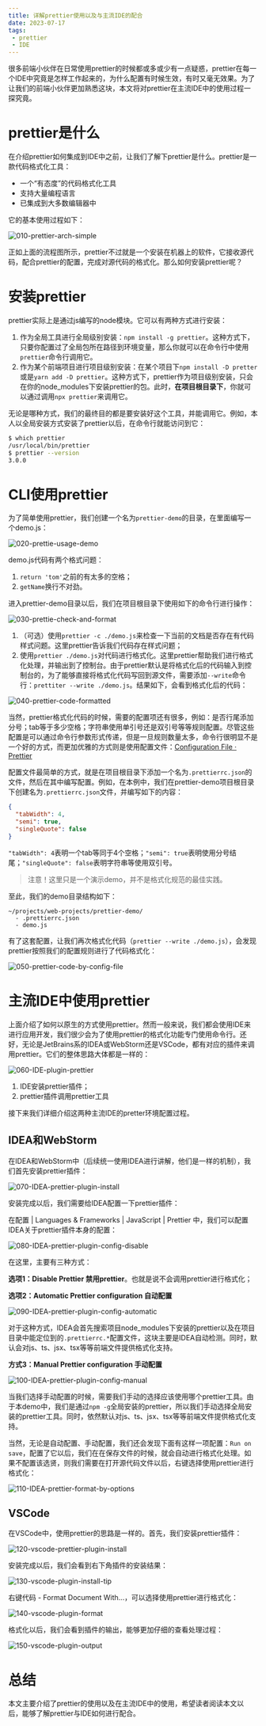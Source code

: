 ```yaml
---
title: 详解prettier使用以及与主流IDE的配合
date: 2023-07-17
tags:
 - prettier
 - IDE
---
```


很多前端小伙伴在日常使用prettier的时候都或多或少有一点疑惑，prettier在每一个IDE中究竟是怎样工作起来的，为什么配置有时候生效，有时又毫无效果。为了让我们的前端小伙伴更加熟悉这块，本文将对prettier在主流IDE中的使用过程一探究竟。

<!-- more -->

# prettier是什么

在介绍prettier如何集成到IDE中之前，让我们了解下prettier是什么。prettier是一款代码格式化工具：

- 一个“有态度”的代码格式化工具
- 支持大量编程语言
- 已集成到大多数编辑器中

它的基本使用过程如下：

![010-prettier-arch-simple](https://src-1252109805.cos.ap-chengdu.myqcloud.com/images/post/2023-07-17/010-prettier-arch-simple.png)

正如上面的流程图所示，prettier不过就是一个安装在机器上的软件，它接收源代码，配合prettier的配置，完成对源代码的格式化。那么如何安装prettier呢？

# 安装prettier

prettier实际上是通过js编写的node模块。它可以有两种方式进行安装：

1. 作为全局工具进行全局级别安装：`npm install -g prettier`。这种方式下，只要你配置过了全局包所在路径到环境变量，那么你就可以在命令行中使用`prettier`命令行调用它。
2. 作为某个前端项目进行项目级别安装：在某个项目下`npm install -D pretter`或是`yarn add -D prettier`。这种方式下，prettier作为项目级别安装，只会在你的node_modules下安装prettier的包。此时，**在项目根目录下**，你就可以通过调用`npx prettier`来调用它。

无论是哪种方式，我们的最终目的都是要安装好这个工具，并能调用它。例如，本人以全局安装方式安装了prettier以后，在命令行就能访问到它：

```bash
$ which prettier
/usr/local/bin/prettier
$ prettier --version
3.0.0
```

# CLI使用prettier

为了简单使用prettier，我们创建一个名为`prettier-demo`的目录，在里面编写一个demo.js：

![020-prettie-usage-demo](https://src-1252109805.cos.ap-chengdu.myqcloud.com/images/post/2023-07-17/020-prettie-usage-demo.png)

demo.js代码有两个格式问题：

1. `return 'tom'`之前的有太多的空格；
2. `getName`换行不对劲。

进入prettier-demo目录以后，我们在项目根目录下使用如下的命令行进行操作：

![030-prettie-check-and-format](https://src-1252109805.cos.ap-chengdu.myqcloud.com/images/post/2023-07-17/030-prettie-check-and-format.png)

1. （可选）使用`prettier -c ./demo.js`来检查一下当前的文档是否存在有代码样式问题。这里prettier告诉我们代码存在样式问题；
2. 使用`prettier ./demo.js`对代码进行格式化。这里prettier帮助我们进行格式化处理，并输出到了控制台。由于prettier默认是将格式化后的代码输入到控制台的，为了能够直接将格式化代码写回到源文件，需要添加`--write`命令行：`prettiter --write ./demo.js`。结果如下，会看到格式化后的代码：

![040-prettier-code-formatted](https://src-1252109805.cos.ap-chengdu.myqcloud.com/images/post/2023-07-17/040-prettier-code-formatted.png)

当然，prettier格式化代码的时候，需要的配置项还有很多，例如：是否行尾添加分号；tab等于多少空格；字符串使用单引号还是双引号等等规则配置。尽管这些配置是可以通过命令行参数形式传递，但是一旦规则数量太多，命令行很明显不是一个好的方式，而更加优雅的方式则是使用配置文件：[Configuration File · Prettier](https://prettier.io/docs/en/configuration.html)

配置文件最简单的方式，就是在项目根目录下添加一个名为`.prettierrc.json`的文件，然后在其中编写配置。例如，在本例中，我们在prettier-demo项目根目录下创建名为`.prettierrc.json`文件，并编写如下的内容：

```json
{
  "tabWidth": 4,
  "semi": true,
  "singleQuote": false
}
```

`"tabWidth": 4`表明一个tab等同于4个空格；`"semi": true`表明使用分号结尾；`"singleQuote": false`表明字符串等使用双引号。

> 注意！这里只是一个演示demo，并不是格式化规范的最佳实践。

至此，我们的demo目录结构如下：

```
~/projects/web-projects/prettier-demo/
  - .prettierrc.json
  - demo.js
```

有了这套配置，让我们再次格式化代码（`prettier --write ./demo.js`），会发现prettier按照我们的配置规则进行了代码格式化：

![050-prettier-code-by-config-file](https://src-1252109805.cos.ap-chengdu.myqcloud.com/images/post/2023-07-17/050-prettier-code-by-config-file.png)

# 主流IDE中使用prettier

上面介绍了如何以原生的方式使用prettier。然而一般来说，我们都会使用IDE来进行应用开发，我们很少会为了使用prettier的格式化功能专门使用命令行。还好，无论是JetBrains系的IDEA或WebStorm还是VSCode，都有对应的插件来调用prettier。它们的整体思路大体都是一样的：

![060-IDE-plugin-prettier](https://src-1252109805.cos.ap-chengdu.myqcloud.com/images/post/2023-07-17/060-IDE-plugin-prettier.png)

1. IDE安装prettier插件；
2. prettier插件调用prettier工具

接下来我们详细介绍这两种主流IDE的pretter环境配置过程。

## IDEA和WebStorm

在IDEA和WebStorm中（后续统一使用IDEA进行讲解，他们是一样的机制），我们首先安装prettier插件：

![070-IDEA-prettier-plugin-install](https://src-1252109805.cos.ap-chengdu.myqcloud.com/images/post/2023-07-17/070-IDEA-prettier-plugin-install.png)

安装完成以后，我们需要给IDEA配置一下prettier插件：

在配置 | Languages & Frameworks | JavaScript | Prettier 中，我们可以配置IDEA关于prettier插件本身的配置：

![080-IDEA-prettier-plugin-config-disable](https://src-1252109805.cos.ap-chengdu.myqcloud.com/images/post/2023-07-17/080-IDEA-prettier-plugin-config-disable.png)

在这里，主要有三种方式：

**选项1：Disable Prettier 禁用prettier**。也就是说不会调用prettier进行格式化；

**选项2：Automatic Prettier configuration 自动配置**

![090-IDEA-prettier-plugin-config-automatic](https://src-1252109805.cos.ap-chengdu.myqcloud.com/images/post/2023-07-17/090-IDEA-prettier-plugin-config-automatic.png)

对于这种方式，IDEA会首先搜索项目node_modules下安装的prettier以及在项目目录中能定位到的`.prettierrc.*`配置文件，这块主要是IDEA自动检测。同时，默认会对js、ts、jsx、tsx等等前端文件提供格式化支持。

**方式3：Manual Prettier configuration 手动配置**

![100-IDEA-prettier-plugin-config-manual](https://src-1252109805.cos.ap-chengdu.myqcloud.com/images/post/2023-07-17/100-IDEA-prettier-plugin-config-manual.png)

当我们选择手动配置的时候，需要我们手动的选择应该使用哪个prettier工具。由于本demo中，我们是通过`npm -g`全局安装的prettier，所以我们手动选择全局安装的prettier工具。同时，依然默认对js、ts、jsx、tsx等等前端文件提供格式化支持。

当然，无论是自动配置、手动配置，我们还会发现下面有这样一项配置：`Run on save`，配置了它以后，我们在在保存文件的时候，就会自动进行格式化处理。如果不配置该选贤，则我们需要在打开源代码文件以后，右键选择使用prettier进行格式化：

![110-IDEA-prettier-format-by-options](https://src-1252109805.cos.ap-chengdu.myqcloud.com/images/post/2023-07-17/110-IDEA-prettier-format-by-options.png)

## VSCode

在VSCode中，使用prettier的思路是一样的。首先，我们安装prettier插件：

![120-vscode-prettier-plugin-install](https://src-1252109805.cos.ap-chengdu.myqcloud.com/images/post/2023-07-17/120-vscode-prettier-plugin-install.png)

安装完成以后，我们会看到右下角插件的安装结果：

![130-vscode-plugin-install-tip](https://src-1252109805.cos.ap-chengdu.myqcloud.com/images/post/2023-07-17/130-vscode-plugin-install-tip.png)

右键代码 - Format Document With...，可以选择使用prettier进行格式化：

![140-vscode-plugin-format](https://src-1252109805.cos.ap-chengdu.myqcloud.com/images/post/2023-07-17/140-vscode-plugin-format.png)

格式化以后，我们会看到插件的输出，能够更加仔细的查看处理过程：

![150-vscode-plugin-output](https://src-1252109805.cos.ap-chengdu.myqcloud.com/images/post/2023-07-17/150-vscode-plugin-output.png)

# 总结

本文主要介绍了prettier的使用以及在主流IDE中的使用，希望读者阅读本文以后，能够了解prettier与IDE如何进行配合。

